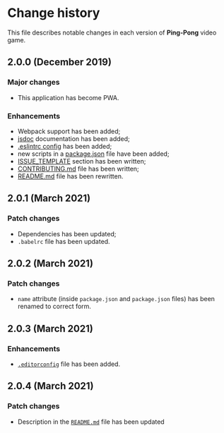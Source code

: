 # Change history

This file describes notable changes in each version of **Ping-Pong** video game.

## 2.0.0 (December 2019)

### Major changes

+ This application has become PWA.

### Enhancements

+ Webpack support has been added;
+ [jsdoc](https://creativerusbear.github.io/ping-pong/docs/) documentation has been added;
+ [.eslintrc config](.eslintrc.json) has been added;
+ new scripts in a [package.json](package.json) file have been added;
+ [ISSUE_TEMPLATE](.github/ISSUE_TEMPLATE) section has been written;
+ [CONTRIBUTING.md](CONTRIBUTING.md) file has been  written;
+ [README.md](README.md) file has been rewritten.

## 2.0.1 (March 2021)

### Patch changes

+ Dependencies has been updated;
+ `.babelrc` file has been updated.

## 2.0.2 (March 2021)

### Patch changes

+ `name` attribute (inside `package.json` and `package.json` files) has been renamed to correct form.

## 2.0.3 (March 2021)

### Enhancements

+ [`.editorconfig`](.editorconfig) file has been added. 

## 2.0.4 (March 2021)

### Patch changes

+ Description in the [`README.md`](README.md) file has been updated
